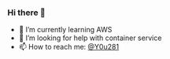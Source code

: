 ### Hi there 👋

- 🌱 I’m currently learning AWS
- 🤔 I’m looking for help with container service
- 📫 How to reach me: [@Y0u281](https://twitter.com/Y0u281)

<!--
**Yuhta28/Yuhta28** is a ✨ _special_ ✨ repository because its `README.md` (this file) appears on your GitHub profile.

Here are some ideas to get you started:

- 🔭 I’m currently working on ...
- 🌱 I’m currently learning ...
- 👯 I’m looking to collaborate on ...
- 🤔 I’m looking for help with ...
- 💬 Ask me about ...
- 📫 How to reach me: ...
- 😄 Pronouns: ...
- ⚡ Fun fact: ...
-->
